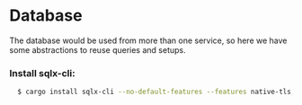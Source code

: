 # Database

The database would be used from more than one service, so here we have some abstractions to reuse queries and setups.

### Install sqlx-cli:

```bash
  $ cargo install sqlx-cli --no-default-features --features native-tls,postgres
```
